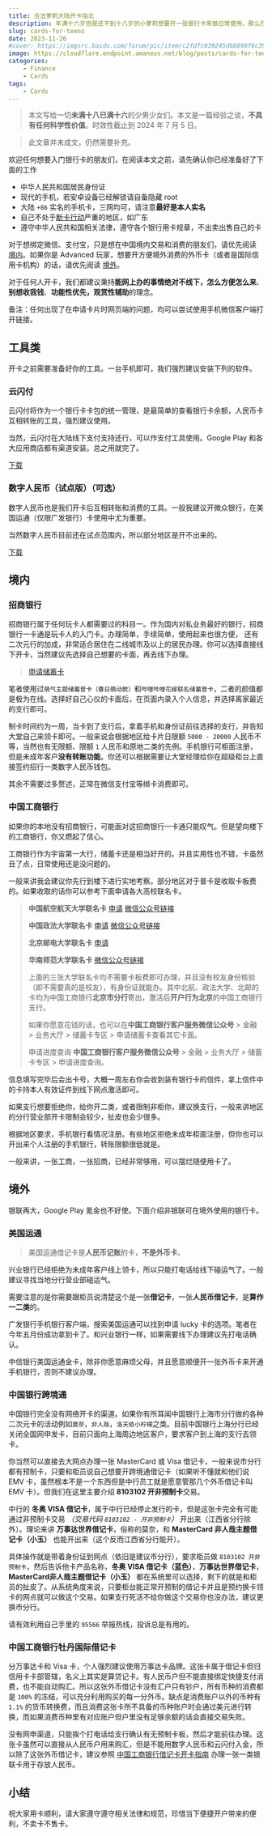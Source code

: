 ```yaml
---
title: 合法萝莉大陆开卡指北
description: 年满十六岁但是还不到十八岁的小萝莉想要开一张银行卡来做日常使用，那么怪蜀黍会推荐给小萝莉什么样的卡呢？
slug: cards-for-teens
date: 2023-11-26
#cover: https://imgsrc.baidu.com/forum/pic/item/c2fdfc039245d68890f6c392e2c27d1ed21b240b.jpg
image: https://cloudflare.endpoint.amaneus.net/blog/posts/cards-for-teens/cover.webp
categories:
    - Finance
    - Cards
tags:
    - Cards
---
```


>本文写给一切**未满十八已满十六**的少男少女们。本文是一篇经验之谈，**不具有任何科学性价值**。时效性截止到 2024 年 7 月 5 日。

>此文章并未成文，仍然需要补充。

欢迎任何想要入门银行卡的朋友们，在阅读本文之前，请先确认你已经准备好了下面的工作

- 中华人民共和国居民身份证
- 现代的手机，若安卓设备已经解锁请自备隐藏 root
- 大陆 `+86` 实名的手机卡，三网均可，请注意**最好是本人实名**
- 自己不处于[断卡行动](https://zh.wikipedia.org/zh/%E6%96%AD%E5%8D%A1%E8%A1%8C%E5%8A%A8)严重的地区，如广东
- 遵守中华人民共和国相关法律，遵守各个银行用卡规章，不出卖出售自己的卡

对于想绑定微信、支付宝，只是想在中国境内交易和消费的朋友们，请优先阅读 [境内](#境内)。如果你是 Advanced 玩家，想要开方便境外消费的外币卡（或者是国际信用卡机构）的话，请优先阅读 [境外](#境外)。

对于任何人开卡，我们都建议秉持**能网上办的事情绝对不线下，怎么方便怎么来**、**别想收我钱**、**功能性优先，观赏性辅助**的理念。

备注：任何出现了在申请卡片时网页端的问题，均可以尝试使用手机微信客户端打开链接。

## 工具类

开卡之前需要准备好你的工具。一台手机即可，我们强烈建议安装下列的软件。

### 云闪付

云闪付将作为一个银行卡卡包的统一管理，是最简单的查看银行卡余额，人民币卡互相转账的工具，强烈建议使用。

当然，云闪付在大陆线下支付支持还行，可以作支付工具使用。Google Play 和各大应用商店都有渠道安装。总之用就完了。

[下载](https://cn.unionpay.com/upowhtml/cn/templates/quickPass/quickPass.html)

### 数字人民币（试点版）（可选）

数字人民币也是我们开卡后互相转账和消费的工具。一般我建议开微众银行，在美国运通（仅限广发银行）卡使用中尤为重要。

当然数字人民币目前还在试点范围内，所以部分地区是开不出来的。

[下载](https://pilot.app.ecny.pbcdci.cn/download/index.html)

## 境内

### 招商银行

招商银行属于任何玩卡人都需要过的科目一。作为国内对私业务最好的银行，招商银行一卡通是玩卡人的入门卡。办理简单，手续简单，使用起来也很方便， 还有二次元行的加成，非常适合居住在二线城市及以上的居民办理。你可以选择直接线下开卡，当然建议先选择自己想要的卡面，再去线下办理。

>[申请储蓄卡](https://t.cmbchina.com/wpBspZAA?CorperationCode=F00000DBA000000000000100ywtwap015858000000000000000000000000&BranchID=100&Organization=100531&RecmCode=)

笔者使用过`萌气主题储蓄普卡（春日萌动款）`和`哔哩哔哩花嫁联名储蓄普卡`，二者的颜值都是极为在线。选择好自己心仪的卡面后，在页面内录入个人信息，并选择离家最近的支行即可。

制卡时间约为一周，当卡到了支行后，拿着手机和身份证前往选择的支行，并告知大堂自己来领卡即可。一般来说会根据地区给卡片日限额 `5000 - 20000` 人民币不等，当然也有无限额、限额 `1` 人民币和原地二类的先例。手机银行可柜面注册，但是未成年客户**没有转账功能**。你还可以根据需要让大堂经理给你在超级柜台上直接签约招行一类数字人民币钱包。

其余不需要过多赘述，正常在微信支付宝等绑卡消费即可。

### 中国工商银行

如果你的本地没有招商银行，可能面对这招商银行一卡通只能叹气。但是望向楼下的工商银行，你又燃起了信心。

工商银行作为宇宙第一大行，储蓄卡还是相当好开的。并且实用性也不错，卡虽然丑了点，日常使用还是没问题的。

一般来讲我会建议你先行到楼下进行实地考察。部分地区对于普卡是收取卡板费的。如果收取的话你可以参考下面申请各大高校联名卡。

>**中国航空航天大学联名卡** [申请](https://ebiz.icbc.com.cn/icbc/ecams/debitcard/index/mail_debit_card_main.flowc?flowActionName=apply&i_apchannel=8&tranFlag=3&i_areaCode=0200&i_prodid=120010443780&i_allyno=02000092&i_employId=000892210) [微信公众号链接](https://mp.weixin.qq.com/s/vAdfyTgiOmUOFzTRB-yU3Q)
>
>**中国政法大学联名卡** [申请](https://ebiz.icbc.com.cn/icbc/ecams/debitcard/index/mail_debit_card_main.flowc?flowActionName=apply&i_apchannel=8&tranFlag=3&i_areaCode=0200&i_prodid=120010404280&i_allyno=02000091&i_employId=001028770)  [微信公众号链接](https://mp.weixin.qq.com/s/CXhN6KHvaHHkHgM8bek7kA)
>
>**北京邮电大学联名卡** [申请](https://ebiz.icbc.com.cn/icbc/ecams/debitcard/index/mail_debit_card_main.flowc?flowActionName=apply&i_apchannel=8&tranFlag=3&i_areaCode=0200&i_prodid=120010335780&i_allyno=02000084&i_employId=000915651)
>
>**华南师范大学联名卡** [微信公众号链接](https://mp.weixin.qq.com/s/qye_qcjkSQSBvISrhFUjKA)
>
>上面的三张大学联名卡均不需要卡板费即可办理，并且没有校友身份核验（即不需要真的是校友），有身份证就能办。其中北航、政法大学、北邮的卡均为中国工商银行**北京市分行**寄出，激活后**开户行为北京**的中国工商银行支行。
>
>如果你愿意花钱的话，也可以在**中国工商银行客户服务微信公众号** > 金融 > 业务大厅 > 储蓄卡专区 > 申请储蓄卡查看其它卡面。
>
>申请进度查询 **中国工商银行客户服务微信公众号** > 金融 > 业务大厅 > 储蓄卡专区 > 申请进度查询。

信息填写完毕后会出卡号，大概一周左右你会收到装有银行卡的信件，拿上信件中的卡持本人有效证件到线下网点激活即可。

如果支行想要拒绝你，给你开二类，或者限制非柜你，建议换支行，一般来讲地区的分行营业部开卡限制会较少，扯皮也会少很多。

根据地区要求，手机银行看情况注册。有些地区拒绝未成年柜面注册，但你也可以开出来个人注册的手机银行，转账限额很低就是。

一般来讲，一张工商，一张招商，已经非常够用，可以摆烂随便用卡了。

## 境外

银联再大，Google Play 氪金也不好使。下面介绍非银联可在境外使用的银行卡。

### 美国运通

>美国运通借记卡是**人民币记账**的卡，**不是外币卡**。

兴业银行已经拒绝为未成年客户线上领卡，所以只能打电话给线下碰运气了。一般建议寻找当地分行营业部碰运气。

需要注意的是你需要跟柜员说清楚这个是一张**借记卡**，一张**人民币借记卡**，是**算作一二类**的。

广发银行手机银行客户端，搜索美国运通可以找到申请 lucky 卡的选项。笔者在今年五月份成功拿到卡了。和兴业银行一样，如果需要线下办理建议先打电话确认。

中信银行美国运通金卡，除非你愿意麻烦父母，并且愿意顺便开一张外币卡来开通手机银行，否则不建议办理。

### 中国银行跨境通

中国银行完全没有网络开卡的渠道。如果你有所耳闻中国银行上海市分行做的各种二次元卡的活动例如`莫奈`，`非人哉`，`洛天依小柠檬`之类。目前中国银行上海分行已经关闭全国网申发卡，目前只面向上海周边地区客户，要求客户到上海的支行去领卡。

你当然可以直接去大网点办理一张 MasterCard 或 Visa 借记卡，一般来说市分行都有预制卡，只要和柜员说自己想要开跨境通借记卡（如果听不懂就和他们说 EMV 卡，虽然根本不是一个东西但是中行员工就是愿意管那几个外币借记卡叫 EMV 卡）。但我们在这里主要介绍 **8103102 开非预制卡**交易。

中行的 **冬奥 VISA 借记卡**，属于中行已经停止发行的卡，但是这张卡完全有可能通过非预制卡交易 _（交易代码 `8103102 - 开非预制卡`）_ 开出来（江西省分行除外）。理论来讲 **万事达世界借记卡**，俗称的莫奈，和 **MasterCard 非人哉主题借记卡（小玉）** 也能开出来（这个反而江西省分行能开）。

具体操作就是带着身份证到网点（依旧是建议市分行），要求柜员做 `8103102 开非预制卡`，然后告诉他卡产品名称，**冬奥 VISA 借记卡（蓝色）**，**万事达世界借记卡**，**MasterCard非人哉主题借记卡（小玉）** 都在系统里可以选择，剩下的就是和柜员的扯皮了。从系统角度来说，只要柜台能正常开预制的借记卡并且是预约换卡领卡的网点就可以做这个交易。如果支行死活不给你做这个交易你也没办法，建议更换市分行。

请有效利用自己手里的 `95566` 举报热线，投诉总是有用的。

### 中国工商银行牡丹国际借记卡

分万事达卡和 Visa 卡，个人强烈建议使用万事达卡品牌。这张卡属于借记卡但归信用卡卡部管辖，名义上其实是算贷记卡。有人民币户但不能直接绑定快捷支付消费，也不能自动购汇。所以这张外币借记卡没有汇户只有钞户，所有币种的消费都是 `100%` 的冻结，可以充分利用购买的每一分外币。缺点是消费账户以外的币种有 `1.1%` 的货币转换费，而且消费这张卡所不具备的币种账户时会通过美元进行转换，而如果消费币种里有对应账户但户里没有足够余额的话会直接交易失败。

没有网申渠道，只能挨个打电话给支行确认有无预制卡板，然后才能前往办理。这张卡虽然可以直接从人民币户用来购汇，但是不能用数字人民币和云闪付入金，所以除了这张外币借记卡，建议参照 [中国工商银行借记卡开卡指南](#中国工商银行) 办理一张一类银联卡用于存放人民币。

## 小结

祝大家用卡顺利，请大家遵守遵守相关法律和规范，珍惜当下便捷开户带来的便利，不卖卡不售卡。
